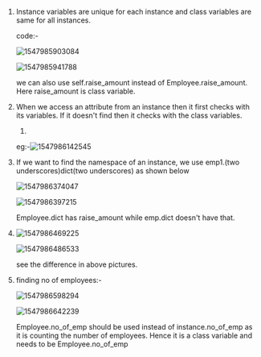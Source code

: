 1. Instance variables are unique for each instance and class variables are same for all instances.

   code:-

   ![ 1547985903084](https://github.com/adityakuppa26/Python-Notes/blob/lalith_notes/images/1547985903084.png) 

   ![1547985941788](https://github.com/adityakuppa26/Python-Notes/blob/lalith_notes/images/1547985941788.png) 

   we can also use self.raise_amount instead of Employee.raise_amount. Here raise_amount is class variable. 

2. When we access an attribute from an instance then it first checks with its variables. If it doesn't find then it checks with the class variables.

   1. 

      eg:-![1547986142545](https://github.com/adityakuppa26/Python-Notes/blob/lalith_notes/images/1547986142545.png) 

3. If we want to find the namespace of an instance, we use emp1.(two underscores)dict(two underscores) as shown below

   ![1547986374047](https://github.com/adityakuppa26/Python-Notes/blob/lalith_notes/images/1547986374047.png) 

   ![1547986397215](https://github.com/adityakuppa26/Python-Notes/blob/lalith_notes/images/1547986397215.png) 

   Employee.dict has raise_amount while emp.dict doesn't have that.

4. ![1547986469225](https://github.com/adityakuppa26/Python-Notes/blob/lalith_notes/images/1547986469225.png) 

   ![1547986486533](https://github.com/adityakuppa26/Python-Notes/blob/lalith_notes/images/1547986486533.png) 

   see the difference in above pictures.

5. finding no of employees:-

   ![1547986598294](https://github.com/adityakuppa26/Python-Notes/blob/lalith_notes/images/1547986598294.png) 

   ![1547986642239](https://github.com/adityakuppa26/Python-Notes/blob/lalith_notes/images/1547986642239.png) 

   Employee.no_of_emp should be used instead of instance.no_of_emp as it is counting the number of employees. Hence it is a class variable and needs to be Employee.no_of_emp

   
